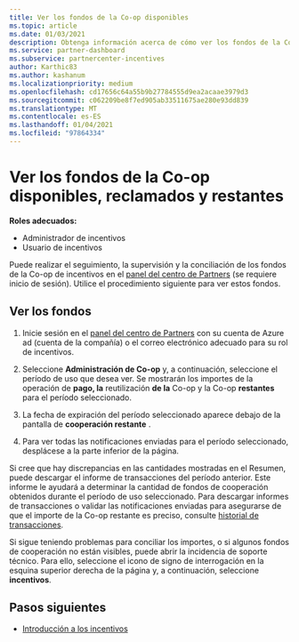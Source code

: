 ```yaml
---
title: Ver los fondos de la Co-op disponibles
ms.topic: article
ms.date: 01/03/2021
description: Obtenga información acerca de cómo ver los fondos de la Co-op obtenidos, reclamados y restantes, ver las fechas de expiración y conciliar las cantidades incoherentes.
ms.service: partner-dashboard
ms.subservice: partnercenter-incentives
author: Karthic83
ms.author: kashanum
ms.localizationpriority: medium
ms.openlocfilehash: cd17656c64a55b9b27784555d9ea2acaae3979d3
ms.sourcegitcommit: c062209be8f7ed905ab33511675ae280e93dd839
ms.translationtype: MT
ms.contentlocale: es-ES
ms.lasthandoff: 01/04/2021
ms.locfileid: "97864334"
---
```

# <a name="view-available-earned-claimed-and-remaining-co-op-funds"></a>Ver los fondos de la Co-op disponibles, reclamados y restantes

**Roles adecuados:**

- Administrador de incentivos
- Usuario de incentivos

Puede realizar el seguimiento, la supervisión y la conciliación de los fondos de la Co-op de incentivos en el [panel del centro de Partners](https://partner.microsoft.com/dashboard/) (se requiere inicio de sesión). Utilice el procedimiento siguiente para ver estos fondos.

## <a name="view-your-funds"></a>Ver los fondos

1. Inicie sesión en el [panel del centro de Partners](https://partner.microsoft.com/dashboard/) con su cuenta de Azure ad (cuenta de la compañía) o el correo electrónico adecuado para su rol de incentivos.

2. Seleccione **Administración de Co-op** y, a continuación, seleccione el período de uso que desea ver. Se mostrarán los importes de la operación de **pago, la** reutilización **de la** Co-op y la Co-op **restantes** para el período seleccionado.

3. La fecha de expiración del período seleccionado aparece debajo de la pantalla de **cooperación restante** .  

4. Para ver todas las notificaciones enviadas para el período seleccionado, desplácese a la parte inferior de la página.

Si cree que hay discrepancias en las cantidades mostradas en el Resumen, puede descargar el informe de transacciones del período anterior. Este informe le ayudará a determinar la cantidad de fondos de cooperación obtenidos durante el período de uso seleccionado. Para descargar informes de transacciones o validar las notificaciones enviadas para asegurarse de que el importe de la Co-op restante es preciso, consulte [historial de transacciones](/partner-center/payout-statement#transaction-history).

Si sigue teniendo problemas para conciliar los importes, o si algunos fondos de cooperación no están visibles, puede abrir la incidencia de soporte técnico. Para ello, seleccione el icono de signo de interrogación en la esquina superior derecha de la página y, a continuación, seleccione **incentivos**.

## <a name="next-steps"></a>Pasos siguientes

- [Introducción a los incentivos](incentives-get-started-intro.md)
